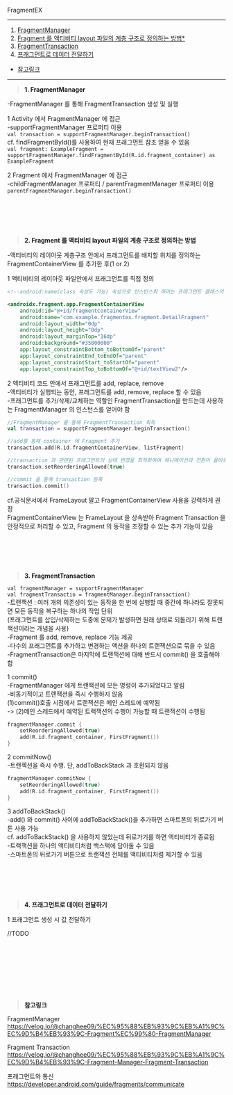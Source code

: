 FragmentEX

---
1. <a href = "#content1">FragmentManager</a></br>
2. <a href = "#content2">Fragment 를 액티비티 layout 파일의 계층 구조로 정의하는 방법*</a></br>
3. <a href = "#content3">FragmentTransaction</a></br>
4. <a href = "#content4">프래그먼트로 데이터 전달하기</a></br>
* <a href = "#ref">참고링크</a>
---
><a id = "content1">**1. FragmentManager**</a></br>

-FragmentManager 를 통해 FragmentTransaction 생성 및 실행</br>

1 Activity 에서 FragmentManager 에 접근</br>
-supportFragmentManager 프로퍼티 이용</br>
`val transaction = supportFragmentManager.beginTransaction()`</br>
cf. findFragmentById()를 사용하여 현재 프래그먼트 참조 얻을 수 있음</br>
`val fragment: ExampleFragment = supportFragmentManager.findFragmentById(R.id.fragment_container) as ExampleFragment`</br>

2 Fragment 에서 FragmentManager 에 접근</br>
-childFragmentManager 프로퍼티 / parentFragmentManager 프로퍼티 이용</br>
`parentFragmentManager.beginTransaction()`

<br></br>
<br></br>

><a id = "content2">**2. Fragment 를 액티비티 layout 파일의 계층 구조로 정의하는 방법**</a></br>

-액티비티의 레이아웃 계층구조 안에서 프래그먼트를 배치할 위치를 정의하는 FragmentContainerView 를 추가한 후(1 or 2)</br>

1 액티비티의 레이아웃 파일안에서 프래그먼트를 직접 정의</br>
```xml
<!--android:name(class 속성도 가능) 속성으로 인스턴스화 하려는 프래그먼트 클래스의 이름을 정의-->

<androidx.fragment.app.FragmentContainerView
    android:id="@+id/fragmentContainerView"
    android:name="com.example.fragmentex.fragment.DetailFragment"
    android:layout_width="0dp"
    android:layout_height="0dp"
    android:layout_marginTop="16dp"
    android:background="#35000000"
    app:layout_constraintBottom_toBottomOf="parent"
    app:layout_constraintEnd_toEndOf="parent"
    app:layout_constraintStart_toStartOf="parent"
    app:layout_constraintTop_toBottomOf="@+id/textView2"/>
```


2 액티비티 코드 안에서 프래그먼트를 add, replace, remove</br>
-액티비티가 실행되는 동안, 프래그먼트를 add, remove, replace 할 수 있음</br>
-프래그먼트를 추가/삭제/교체하는 역할인 FragmentTransaction을 만드는데 사용하는 FragmentManager 의 인스턴스를 얻어야 함</br>

```kotlin
//FragmentManager 를 통해 FragmentTransaction 획득
val transaction = supportFragmentManager.beginTransaction()

//add를 통해 container 에 Fragment 추가
transaction.add(R.id.fragmentContainerView, listFragment)

//transaction 과 관련된 프래그먼트의 상태 변경을 최적화하여 애니메이션과 전환이 올바르게 작동하도록 함
transaction.setReorderingAllowed(true)

//commit 을 통해 transaction 등록
transaction.commit()
```

cf.공식문서에서 FrameLayout 말고 FragmentContainerView 사용을 강력하게 권장</br>
FragmentContainerView 는 FrameLayout 을 상속받아 Fragment Transaction 을 안정적으로 처리할 수 있고, Fragment 의 동작을 조정할 수 있는 추가 기능이 있음</br>


<br></br>
<br></br>


><a id = "content3">**3. FragmentTransaction**</a></br>

`val fragmentManager = supportFragmentManager`</br>
`val fragmentTransactio = fragmentManager.beginTransaction()`</br>
-트랜잭션 : 여러 개의 의존성이 있는 동작을 한 번에 실행할 때 중간에 하나라도 잘못되면 모든 동작을 복구하는 하나의 작업 단위</br>
(프래그먼트를 삽입/삭제하는 도중에 문제가 발생하면 원래 상태로 되돌리기 위해 트랜잭션이라는 개념을 사용)</br>
-Fragment 를 add, remove, replace 기능 제공</br>
-다수의 프래그먼트를 추가하고 변경하는 액션을 하나의 트랜잭션으로 묶을 수 있음</br>
-FragmentTransaction은 마지막에 트랜잭션에 대해 반드시 commit() 을 호출해야 함</br>

1 commit()</br>
-FragmentManager 에게 트랜잭션에 모든 명령이 추가되었다고 알림</br>
-비동기적이고 트랜잭션을 즉시 수행하지 않음</br>
(1)commit()호출 시점에서 트랜잭션은 메인 스레드에 예약됨</br>
-> (2)메인 스레드에서 예약된 트랙잭션의 수행이 가능할 때 트랜잭션이 수행됨</br>
```kotlin
fragmentManager.commit {
    setReorderingAllowed(true)
    add(R.id.fragment_container, FirstFragment())
}
```
2 commitNow()</br>
-트랜젝션을 즉시 수행. 단, addToBackStack 과 호환되지 않음</br>
```kotlin
fragmentManager.commitNow {
    setReorderingAllowed(true)
    add(R.id.fragment_container, FirstFragment())
}
```

3 addToBackStack()</br>
-add() 와 commit() 사이에 addToBackStack()을 추가하면 스마트폰의 뒤로가기 버튼 사용 가능</br>
cf. addToBackStack() 을 사용하지 않았는데 뒤로가기를 하면 액티비티가 종료됨</br>
-트랙잭션을 하나의 액티비티처럼 백스택에 담아둘 수 있음</br>
-스마트폰의 뒤로가기 버튼으로 트랜잭션 전체를 액티비티처럼 제거할 수 있음</br>

<br></br>
<br></br>

><a id = "content4">**4. 프래그먼트로 데이터 전달하기**</a></br>

1 프래그먼트 생성 시 값 전달하기


//TODO 


<br></br>
<br></br>
---

><a id = "ref">**참고링크**</a></br>

FragmentManager</br>
https://velog.io/@changhee09/%EC%95%88%EB%93%9C%EB%A1%9C%EC%9D%B4%EB%93%9C-Fragment%EC%99%80-FragmentManager</br>

Fragment Transaction</br>
https://velog.io/@changhee09/%EC%95%88%EB%93%9C%EB%A1%9C%EC%9D%B4%EB%93%9C-Fragment-Manager-Fragment-Transaction</br>

프래그먼트와 통신</br>
https://developer.android.com/guide/fragments/communicate</br>